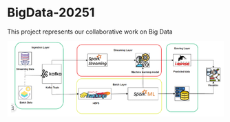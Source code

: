 # BigData-20251

This project represents our collaborative work on Big Data

![alt text](image.png)
